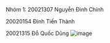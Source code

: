Nhóm 1:
20021307 Nguyễn Đình Chính

20020154 Đinh Tiến Thành

20021315 Đỗ Quốc Dũng
![image](https://user-images.githubusercontent.com/80797568/190577468-be074595-0b5a-49ea-8219-b598f7582119.png)
